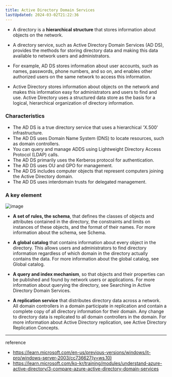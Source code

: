 ```yaml
---
title: Active Directory Domain Services
lastUpdated: 2024-03-02T21:22:36
---
```


- A directory is a **hierarchical structure** that stores information about objects on the network. 

- A directory service, such as Active Directory Domain Services (AD DS), provides the methods for storing directory data and making this data available to network users and administrators. 

- For example, AD DS stores information about user accounts, such as names, passwords, phone numbers, and so on, and enables other authorized users on the same network to access this information. 

- Active Directory stores information about objects on the network and makes this information easy for administrators and users to find and use. Active Directory uses a structured data store as the basis for a logical, hierarchical organization of directory information.

### Characteristics

- The AD DS is a true directory service that uses a hierarchical 'X.500' infrastructure.
- The AD DS uses Domain Name System (DNS) to locate resources, such as domain controllers.
- You can query and manage ADDS using Lightweight Directory Access Protocol (LDAP) calls.
- The AD DS primarily uses the Kerberos protocol for authentication.
- The AD DS uses OU and GPO for management.
- The AD DS includes computer objects that represent computers joining the Active Directory domain.
- The AD DS uses interdomain trusts for delegated management.

### A key element

![image](https://github.com/rlaisqls/rlaisqls/assets/81006587/cab61ca5-4d34-4c48-8e0a-91d3abe131de)

- **A set of rules, the schema**, that defines the classes of objects and attributes contained in the directory, the constraints and limits on instances of these objects, and the format of their names. For more information about the schema, see Schema.

- **A global catalog** that contains information about every object in the directory. This allows users and administrators to find directory information regardless of which domain in the directory actually contains the data. For more information about the global catalog, see Global catalog.

- **A query and index mechanism**, so that objects and their properties can be published and found by network users or applications. For more information about querying the directory, see Searching in Active Directory Domain Services.

- **A replication service** that distributes directory data across a network. All domain controllers in a domain participate in replication and contain a complete copy of all directory information for their domain. Any change to directory data is replicated to all domain controllers in the domain. For more information about Active Directory replication, see Active Directory Replication Concepts.

---
reference
- https://learn.microsoft.com/en-us/previous-versions/windows/it-pro/windows-server-2003/cc736627(v=ws.10)
- https://learn.microsoft.com/ko-kr/training/modules/understand-azure-active-directory/3-compare-azure-active-directory-domain-services